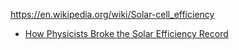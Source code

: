 https://en.wikipedia.org/wiki/Solar-cell_efficiency

- [How Physicists Broke the Solar Efficiency Record](https://youtu.be/J1QDq5Ggz6s)
